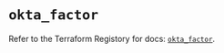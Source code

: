 # `okta_factor`

Refer to the Terraform Registory for docs: [`okta_factor`](https://registry.terraform.io/providers/okta/okta/4.0.0/docs/resources/factor).
